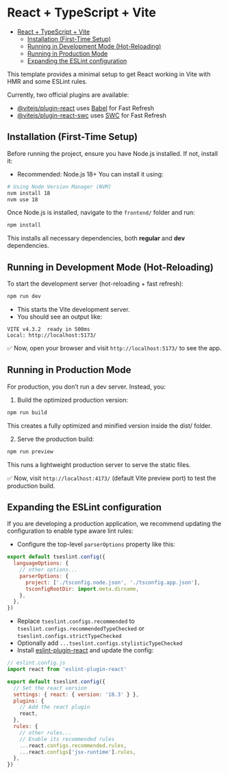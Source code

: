 # React + TypeScript + Vite

- [React + TypeScript + Vite](#react--typescript--vite)
  - [Installation (First-Time Setup)](#installation-first-time-setup)
  - [Running in Development Mode (Hot-Reloading)](#running-in-development-mode-hot-reloading)
  - [Running in Production Mode](#running-in-production-mode)
  - [Expanding the ESLint configuration](#expanding-the-eslint-configuration)

This template provides a minimal setup to get React working in Vite with HMR and some ESLint rules.

Currently, two official plugins are available:

- [@vitejs/plugin-react](https://github.com/vitejs/vite-plugin-react/blob/main/packages/plugin-react/README.md) uses [Babel](https://babeljs.io/) for Fast Refresh
- [@vitejs/plugin-react-swc](https://github.com/vitejs/vite-plugin-react-swc) uses [SWC](https://swc.rs/) for Fast Refresh

## Installation (First-Time Setup)

Before running the project, ensure you have Node.js installed. If not, install it:

- Recommended: Node.js 18+
You can install it using:

```sh
# Using Node Version Manager (NVM)
nvm install 18
nvm use 18
```

Once Node.js is installed, navigate to the `frontend/` folder and run:

```sh
npm install
```

This installs all necessary dependencies, both **regular** and **dev** dependencies.

## Running in Development Mode (Hot-Reloading)

To start the development server (hot-reloading + fast refresh):

```sh
npm run dev
```

- This starts the Vite development server.
- You should see an output like:

```text
VITE v4.3.2  ready in 500ms
Local: http://localhost:5173/
```

✅ Now, open your browser and visit `http://localhost:5173/` to see the app.

## Running in Production Mode

For production, you don’t run a dev server. Instead, you:

1. Build the optimized production version:

```sh
npm run build
```

This creates a fully optimized and minified version inside the dist/ folder.

2. Serve the production build:

```sh
npm run preview
```

This runs a lightweight production server to serve the static files.

✅ Now, visit `http://localhost:4173/` (default Vite preview port) to test the production build.

## Expanding the ESLint configuration

If you are developing a production application, we recommend updating the configuration to enable type aware lint rules:

- Configure the top-level `parserOptions` property like this:

```js
export default tseslint.config({
  languageOptions: {
    // other options...
    parserOptions: {
      project: ['./tsconfig.node.json', './tsconfig.app.json'],
      tsconfigRootDir: import.meta.dirname,
    },
  },
})
```

- Replace `tseslint.configs.recommended` to `tseslint.configs.recommendedTypeChecked` or `tseslint.configs.strictTypeChecked`
- Optionally add `...tseslint.configs.stylisticTypeChecked`
- Install [eslint-plugin-react](https://github.com/jsx-eslint/eslint-plugin-react) and update the config:

```js
// eslint.config.js
import react from 'eslint-plugin-react'

export default tseslint.config({
  // Set the react version
  settings: { react: { version: '18.3' } },
  plugins: {
    // Add the react plugin
    react,
  },
  rules: {
    // other rules...
    // Enable its recommended rules
    ...react.configs.recommended.rules,
    ...react.configs['jsx-runtime'].rules,
  },
})
```
